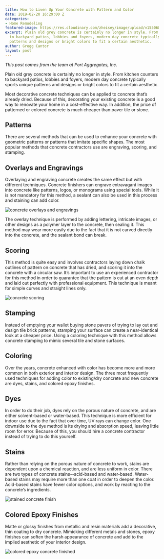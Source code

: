```yaml
---
title: How to Liven Up Your Concrete with Pattern and Color
date: 2019-02-20 16:29:00 Z
categories:
- Home Remodeling
featured-image: https://res.cloudinary.com/zheisey/image/upload/v1550680678/murray-lampert/misc/stained-concrete.jpg
excerpt: Plain old grey concrete is certainly no longer in style. From kitchen counters
  to backyard patios, lobbies and foyers, modern day concrete typically sports unique
  patterns and designs or bright colors to fit a certain aesthetic.
author: Gregg Cantor
layout: post
---
```


_This post comes from the team at Port Aggregates, Inc._

Plain old grey concrete is certainly no longer in style. From kitchen counters to backyard patios, lobbies and foyers, modern day concrete typically sports unique patterns and designs or bright colors to fit a certain aesthetic.

Most decorative concrete techniques can be applied to concrete that’s already dried. Because of this, decorating your existing concrete is a good way to renovate your home in a cost-effective way. In addition, the price of patterned or colored concrete is much cheaper than paver tile or stone.

## Patterns

There are several methods that can be used to enhance your concrete with geometric patterns or patterns that imitate specific shapes. The most popular methods that concrete contractors use are engraving, scoring, and stamping. 

## Overlays and Engravings

Overlaying and engraving concrete creates the same effect but with different techniques. Concrete finishers can engrave extravagant images into concrete like patterns, logos, or monograms using special tools. While it is not mandatory for this method, a sealant can also be used in this process and staining can add color.

![concrete overlays and engravings](https://res.cloudinary.com/zheisey/image/upload/v1550680678/murray-lampert/misc/concrete-overlay.jpg)

The overlay technique is performed by adding lettering, intricate images, or other designs as a polymer layer to the concrete, then sealing it. This method may wear more easily due to the fact that it is not carved directly into the concrete, and the sealant bond can break. 

## Scoring

This method is quite easy and involves contractors laying down chalk outlines of pattern on concrete that has dried, and scoring it into the concrete with a circular saw. It’s important to use an experienced contractor for this method in order to guarantee that the pattern is cut at an even depth and laid out perfectly with professional equipment. This technique is meant for simple curves and straight lines only.

![concrete scoring](https://res.cloudinary.com/zheisey/image/upload/v1550680678/murray-lampert/misc/cement-wall.jpg)

## Stamping

Instead of emptying your wallet buying stone pavers of trying to lay out and design tile brick patterns, stamping your surface can create a near-identical look at a cheaper price. Using a coloring technique with this method allows concrete stamping to mimic several tile and stone surfaces.

## Coloring

Over the years, concrete enhanced with color has become more and more common in both exterior and interior design. The three most frequently used techniques for adding color to existing/dry concrete and new concrete are dyes, stains, and colored epoxy finishes.

## Dyes

In order to do their job, dyes rely on the porous nature of concrete, and are either solvent-based or water-based. This technique is more efficient for indoor use due to the fact that over time, UV rays can change color. One downside to the dye method is its drying and absorption speed, leaving little room for error. Because of this, you should hire a concrete contractor instead of trying to do this yourself.

## Stains

Rather than relying on the porous nature of concrete to work, stains are dependent upon a chemical reaction, and are less uniform in color. There are two types of concrete stains--acid-based and water-based. Water-based stains may require more than one coat in order to deepen the color. Acid-based stains have fewer color options, and work by reacting to the concrete’s ingredients.

![stained concrete finish](https://res.cloudinary.com/zheisey/image/upload/v1550680678/murray-lampert/misc/stained-concrete.jpg)

## Colored Epoxy Finishes

Matte or glossy finishes from metallic and resin materials add a decorative, thin coating to dry concrete. Mimicking different metals and stones, epoxy finishes can soften the harsh appearance of concrete and add to the implied aesthetic of your interior design.

![colored epoxy concrete finished](https://res.cloudinary.com/zheisey/image/upload/v1550680678/murray-lampert/misc/colored-epoxy-concrete-finish.jpg)